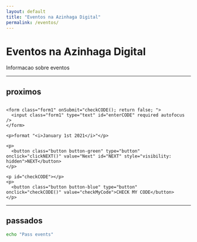 ```yaml
---
layout: default
title: "Eventos na Azinhaga Digital"
permalink: /eventos/
---
```


# Eventos na Azinhaga Digital

Informacao sobre eventos

---

## proximos

<div class="container">
  <section id="countdown">
    <!-- Display the countdown timer in an element -->
    <p class="timer" id="TIMER" style="font-size: 30px"></p>
  </section>
</div>
<script src="/pages/eventos/js/count-down-timer.js"></script>



<div class="container">
  <section id="secretcode">
    
    <form class="form1" onSubmit="checkCODE(); return false; ">
      <input class="form1" type="text" id="enterCODE" required autofocus />
    </form>
    
    <p>format "<i>January 1st 2021</i>"</p>  
    
    <p>
      <button class="button button-green" type="button" onclick="clickNEXT()" value="Next" id="NEXT" style="visibility: hidden">NEXT</button>
    </p>  
    
    <p id="checkCODE"></p>  
    <p>
      <button class="button button-blue" type="button" onclick="checkCODE()" value="checkMyCode">CHECK MY CODE</button>
    </p>
    
  </section>
</div>
<script src="/pages/eventos/js/index.js"></script>


---

## passados

```bash
echo "Pass events"
```

